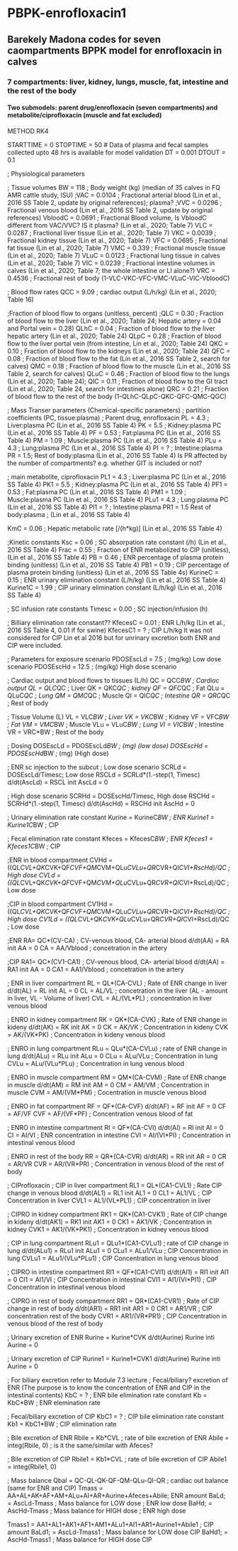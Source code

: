 # PBPK-enrofloxacin1
## Barekely Madona codes for seven caompartments BPPK model for enrofloxacin in calves
### 7 compartments: liver, kidney, lungs, muscle, fat, intestine and the rest of the body
#### Two submodels: parent drug/enrofloxacin (seven compartments) and metabolite/ciprofloxacin (muscle and fat excluded)

METHOD RK4

STARTTIME = 0
STOPTIME = 50 # Data of plasma and fecal samples collected upto 48 hrs is available for model validation
DT = 0.001
DTOUT = 0.1

; Physiological parameters

; Tissue volumes
BW = 118 ; Body weight (kg) (median of 35 calves in FQ AMR cattle study, ISU)
;VAC = 0.0104 ;    Fractional arterial blood (Lin et al., 2016 SS Table 2, update by original references); plasma?
;VVC = 0.0296 ;    Fractional venous blood (Lin et al., 2016 SS Table 2, update by original references)
VbloodC = 0.0691 ; Fractional Blood volume, Is VbloodC different from VAC/VVC? IS it plasma? (Lin et al., 2020; Table 7)
VLC = 0.0287 ;     Fractional liver tissue (Lin et al., 2020; Table 7)
VKC = 0.0039 ;     Fractional kidney tissue (Lin et al., 2020; Table 7)
VFC = 0.0695 ;     Fractional fat tissue (Lin et al., 2020; Table 7)
VMC = 0.339 ;      Fractional muscle tissue (Lin et al., 2020; Table 7)
VLuC = 0.0123 ;    Fractional lung tissue in calves (Lin et al., 2020; Table 7)
VIC = 0.0239 ;     Fractional intestine volumes in calves (Lin et al., 2020; Table 7; the whole intestine or LI alone?)
VRC = 0.4536 ;     Fractional rest of body (1-VLC-VKC-VFC-VMC-VLuC-VIC-VbloodC)

; Blood flow rates
QCC = 9.09 ; cardiac output (L/h/kg) (Lin et al., 2020; Table 16)

;Fraction of blood flow to organs (unitless, percent)
;QLC = 0.30 ;  Fraction of blood flow to the liver (Lin et al., 2020; Table 24; Hepatic artery = 0.04 and Portal vein = 0.28)
QLhC = 0.04 ;  Fraction of blood flow to the liver hepatic artery (Lin et al., 2020; Table 24)
QLpC = 0.28 ;  Fraction of blood flow to the liver portal vein (from intestine, Lin et al., 2020; Table 24)
QKC = 0.10 ;   Fraction of blood flow to the kidneys (Lin et al., 2020; Table 24)
QFC = 0.08 ;   Fraction of blood flow to the fat (Lin et al., 2016 SS Table 2, search for calves)
QMC = 0.18 ;   Fraction of blood flow to the muscle (Lin et al., 2016 SS Table 2, search for calves)
QLuC = 0.46 ;  Fraction of blood flow to the lungs (Lin et al., 2020; Table 24);
QIC = 0.11 ;   Fraction of blood flow to the GI tract (Lin et al., 2020; Table 24, search for intestines alone)
QRC = 0.21 ;   Fraction of blood flow to the rest of the body (1-QLhC-QLpC-QKC-QFC-QMC-QGC)

; Mass Transer parameters (Chemical-specific parameters)
; partition coefficients (PC, tissue:plasma)
; Parent drug, enrofloxacin
PL = 4.3 ;   Liver:plasma PC (Lin et al., 2016 SS Table 4)
PK = 5.5 ;   Kidney:plasma PC (Lin et al., 2016 SS Table 4)
PF = 0.53 ;  Fat:plasma PC (Lin et al., 2016 SS Table 4)
PM = 1.09 ;  Muscle:plasma PC (Lin et al., 2016 SS Table 4)
PLu = 4.3 ;  Lung:plasma PC (Lin et al., 2016 SS Table 4)
PI = ? ;     Intestine:plasma
PR = 1.5;    Rest of body:plasma (Lin et al., 2016 SS Table 4) Is PR affected by the number of compartments? e.g. whether GIT is included or not?

; main metabolite, ciprofloxacin
PL1 = 4.3 ;   Liver:plasma PC (Lin et al., 2016 SS Table 4)
PK1 = 5.5 ;   Kidney:plasma PC (Lin et al., 2016 SS Table 4)
PF1 = 0.53 ;  Fat:plasma PC (Lin et al., 2016 SS Table 4)
PM1 = 1.09 ;  Muscle:plasma PC (Lin et al., 2016 SS Table 4)
PLu1 = 4.3 ;  Lung:plasma PC (Lin et al., 2016 SS Table 4)
PI1 = ? ;     Intestine:plasma
PR1 = 1.5     Rest of body:plasma  ; (Lin et al., 2016 SS Table 4)

KmC = 0.06 ; Hepatic metabolic rate [/(h*kg)] (Lin et al., 2016 SS Table 4)

;Kinetic constants
Ksc = 0.06 ;       SC absorpation rate constant (/h) (Lin et al., 2016 SS Table 4)
Frac = 0.55 ;      Fraction of ENR metabolized to CIP (unitless),  (Lin et al., 2016 SS Table 4)
PB = 0.46 ;        ENR percentage of plasma protein binding (unitless)  (Lin et al., 2016 SS Table 4)
PB1 = 0.19 ;       CIP percentage of plasma protein binding (unitless) (Lin et al., 2016 SS Table 4s)
KurineC = 0.15 ;   ENR urinary elimination constant (L/h/kg) (Lin et al., 2016 SS Table 4) 
Kurine1C = 1.99 ;  CIP urinary elimination constant (L/h/kg) (Lin et al., 2016 SS Table 4)

; SC infusion rate constants
Timesc = 0.00 ; SC injection/infusion (h)

; Billiary elimination rate constant??
KfecesC = 0.01 ; ENR L/h/kg (Lin et al., 2016 SS Table 4, 0.01 if for swine)
KfecesC1 = ? ; CIP L/h/kg It was not considered for CIP Lin et al 2016 but for unrinary excretion both ENR and CIP were included.

; Parameters for exposure scenario
PDOSEscLd = 7.5 ; (mg/kg) Low dose scenario 
PDOSEscHd = 12.5 ; (mg/kg) High dose scenario

; Cardiac output and blood flows to tissues (L/h)
QC = QCC*BW ; Cardiac output
QL = QLC*QC ; Liver
QK = QKC*QC ; kidney
QF = QFC*QC ; Fat
QLu = QLuC*QC ; Lung
QM = QMC*QC ; Muscle
QI = QIC*QC ; Intestine
QR = QRC*QC ; Rest of body

; Tissue Volume (L)
VL = VLC*BW ; Liver
VK = VKC*BW ; Kidney
VF = VFC*BW ; Fat
VM = VMC*BW ; Muscle
VLu = VLuC*BW ; Lung
VI = VIC*BW ; Intestine
VR = VRC*BW ; Rest of the body

; Dosing
DOSEscLd = PDOSEscLd*BW ; (mg) (low dose)
DOSEscHd = PDOSEscHd*BW ; (mg) (High dose)

; ENR sc injection to the subcut
; Low dose scenario
SCRLd = DOSEscLd/Timesc; Low dose
RSCLd = SCRLd*(1.-step(1, Timesc)
d/dt(AscLd) = RSCL
init AscLd = 0

; High dose scenario
SCRHd = DOSEscHd/Timesc, High dose
RSCHd = SCRHd*(1.-step(1, Timesc)
d/dt(AscHd) = RSCHd
init AscHd = 0

; Urinary elimination rate constant
Kurine = KurineC*BW ; ENR
Kurine1 = Kurine1C*BW ; CIP

; Fecal elimination rate constant
Kfeces = KfecesC*BW ; ENR
Kfeces1 = Kfeces1C*BW ; CIP

;ENR in blood compartment
CVHd = ((QL*CVL+QK*CVK+QF*CVF+QM*CVM+QLu*CVLu+QR*CVR+QI*CVI+RscHd)/QC ; High dose
CVLd = ((QL*CVL+QK*CVK+QF*CVF+QM*CVM+QLu*CVLu+QR*CVR+QI*CVI+RscLd)/QC ; Low dose

;CIP in blood compartment
CV1Hd = ((QL*CVL+QK*CVK+QF*CVF+QM*CVM+QLu*CVLu+QR*CVR+QI*CVI+RscHd)/QC ; High dose
CV1Ld = ((QL*CVL+QK*CVK+QLu*CVLu+QR*CVR+QI*CVI+RscLd)/QC ; Low dose

;ENR
RA= QC*(CV-CA) ; CV-venous blood, CA- arterial blood
d/dt(AA) = RA
init AA = 0
CA = AA/Vblood ; concetration in the artery

;CIP
RA1= QC*(CV1-CA1) ; CV-venous blood, CA- arterial blood
d/dt(AA) = RA1
init AA = 0
CA1 = AA1/Vblood ; concetration in the artery

; ENR in liver compartment
RL = QL*(CA-CVL) ; Rate of ENR change in liver
d/dt(AL) = RL
init AL = 0
CL = AL/VL ; concetration in the liver (AL - amount in liver, VL - Volume of liver)
CVL = AL/(VL*PL) ; concentration in liver venous blood

; ENRO in kidney compartment
RK = QK*(CA-CVK) ; Rate of ENR change in kideny
d/dt(AK) = RK
init AK = 0
CK = AK/VK ; Concentration in kideny
CVK = AK/(VK*PK) ; Concentration in kideny venous blood

; ENRO in lung compartment
RLu = QLu*(CA-CVLu) ; rate of ENR change in lung
d/dt(ALu) = RLu
init ALu = 0
CLu = ALu/VLu ; Concentration in lung
CVLu = ALu/(VLu*PLu) ; Concentration in lung venous blood

; ENRO in muscle compartment
RM = QM*(CA-CVM) ; Rate of ENR change in muscle
d/dt(AM) = RM
init AM = 0
CM = AM/VM ; Concentration in muscle
CVM = AM/(VM*PM) ; Cocentration in muscle venous blood

; ENRO in fat compartment
RF = QF*(CA-CVF)
d/dt(AF) = RF
init AF = 0
CF = AF/VF
CVF = AF/(VF*PF) ; Concentration venous blood of fat

; ENRO in intestine compartment
RI = QF*(CA-CVI)
d/dt(AI) = RI
init AI = 0
CI = AI/VI ; ENR concentration in intestine
CVI = AI/(VI*PI) ; Concentration in intestinal venous blood

; ENRO in rest of the body
RR = QR*(CA-CVR)
d/dt(AR) = RR
init AR = 0
CR = AR/VR
CVR = AR/(VR*PR) ; Concentration in venous blood of the rest of body

; CIProfloxacin
; CIP in liver compartment
RL1 = QL*(CA1-CVL1) ; Rate CIP change in venous blood
d/dt(AL1) = RL1
init AL1 = 0
CL1 = AL1/VL ; CIP Concentration in liver
CVL1 = AL1/(VL*PL1) ; CIP concentration in liver

; CIPRO in kidney compartment
RK1 = QK*(CA1-CVK1) ; Rate of CIP change in kideny
d/dt(AK1) = RK1
init AK1 = 0
CK1 = AK1/VK ; Concentration in kidney
CVK1 = AK1/(VK*PK1) ; Concentration in kidney venous blood

; CIP in lung compartment
RLu1 = QLu1*(CA1-CVLu1) ; rate of CIP change in lung
d/dt(ALu1) = RLu1
init ALu1 = 0
CLu1 = ALu1/VLu ; CIP Concentration in lung
CVLu1 = ALu1/(VLu*PLu1) ; CIP Concentration in lung venous blood

; CIPRO in intestine compartment
RI1 = QF*(CA1-CVI1)
d/dt(AI1) = RI1
init AI1 = 0
CI1 = AI1/VI ; CIP Concentration in intestinal
CVI1 = AI1/(VI*PI1) ; CIP Concentration in intestinal venous blood

; CIPRO in rest of body compartment
RR1 = QR*(CA1-CVR1) ; Rate of CIP change in rest of body
d/dt(AR1) = RR1
init AR1 = 0
CR1 = AR1/VR ; CIP concentration rest of the body
CVR1 = AR1/(VR*PR1) ; CIP Concentration in venous blood of the rest of body

; Urinary excretion of ENR
Rurine = Kurine*CVK
d/dt(Aurine) Rurine
inti Aurine = 0

; Urinary excretion of CIP
Rurine1 = Kurine1*CVK1
d/dt(Aurine) Rurine
inti Aurine = 0

; For biliary excretion refer to Module 7.3 lecture
; Fecal/biliary? excretion of ENR (The purpose is to know the concentration of ENR and CIP in the intestinal contents)
KbC = ? ; ENR bile elimination rate constant 
Kb = KbC*BW ; ENR elemination rate

; Fecal/biliary excretion of CIP
KbC1 = ? ; CIP bile elimination rate constant 
Kb1 = KbC1*BW ; CIP elimination rate

; Bile excretion of ENR
Rbile = Kb*CVL ; rate of bile excretion of ENR
Abile = integ(Rbile, 0) ; is it the same/similar with Afeces?

; Bile excretion of CIP
Rbile1 = Kb1*CVL ; rate of bile excretion of CIP
Abile1 = integ(Rbile1, 0)

; Mass balance
Qbal = QC-QL-QK-QF-QM-QLu-QI-QR ; cardiac out balance (same for ENR and CIP)
Tmass = AA+AL+AK+AF+AM+ALu+AI+AR+Aurine+Afeces+Abile; ENR amount
BaLd; = AscLd-Tmass ; Mass balance for LOW dose ; ENR low dose
BaHd; = AscHd-Tmass ; Mass balance for HIGH dose ; ENR high dose

Tmass1 = AA1+AL1+AK1+AF1+AM1+ALu1+AI1+AR1+Aurine1+Abile1 ; CIP amount
BaLd1; = AscLd-Tmass1 ; Mass balance for LOW dose CIP
BaHd1; = AscHd-Tmass1 ; Mass balance for HIGH dose CIP









